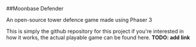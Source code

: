 ##Moonbase Defender

An open-source tower defence game made using Phaser 3

This is simply the github repository for this project if you're interested in how it works, the actual playable game can be found here. **TODO: add link**
